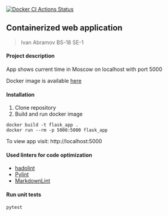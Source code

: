 [![Docker CI Actions Status](https://github.com/topivanabramov/devops/workflows/docker-co/badge.svg)](https://github.com/topivanabramov/devops/actions) 

## **Containerized web application**

> Ivan Abramov
> BS-18 SE-1


#### Project description

App shows current time in Moscow on localhost with port 5000

Docker image is available [here](https://hub.docker.com/repository/docker/ivanabramov/devops)

#### Installation

1) Clone repository
2) Build and run docker image

```
docker build -t flask_app . 
docker run --rm -p 5000:5000 flask_app
```

 To view app visit: http://localhost:5000

#### Used linters for code optimization

- [hadolint](https://github.com/hadolint/hadolint) 
- [Pylint](https://www.pylint.org)
- [MarkdownLint](https://github.com/DavidAnson/markdownlint)

#### Run unit tests

```
pytest
```

